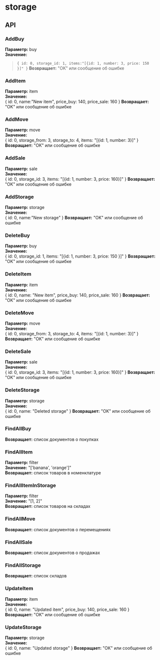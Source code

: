 # storage

## API

### AddBuy
__Параметр:__ buy <br>
__Значение:__ <br>
>`{
>	id: 0,
>	storage_id: 1,
>	items:"[{id: 1, number: 3, price: 150 }]"
>}`
__Возвращает:__ "OK" или сообщение об ошибке <br>

### AddItem
__Параметр:__ item <br>
__Значение:__ <br>
{
	id: 0,
	name:"New item",
	price_buy: 140,
	price_sale: 160
}
__Возвращает:__ "OK" или сообщение об ошибке <br>

### AddMove
__Параметр:__ move <br>
__Значение:__ <br>
{
	id: 0,
	storage_from: 3,
	storage_to: 4,
	items: "[{id: 1, number: 3}]"
}
__Возвращает:__ "OK" или сообщение об ошибке <br>

### AddSale
__Параметр:__ sale <br>
__Значение:__ <br>
{
	id: 0,
	storage_id: 3,
	items: "[{id: 1, number: 3, price: 160}]"
}
__Возвращает:__ "OK" или сообщение об ошибке <br>

### AddStorage
__Параметр:__ storage <br>
__Значение:__ <br>
{
	id: 0,
	name:"New storage"
}
__Возвращает:__ "OK" или сообщение об ошибке <br>

### DeleteBuy
__Параметр:__ buy <br>
__Значение:__ <br>
{
	id: 0,
	storage_id: 1,
	items: "[{id: 1, number: 3, price: 150 }]"
}
__Возвращает:__ "OK" или сообщение об ошибке <br>

### DeleteItem
__Параметр:__ item <br>
__Значение:__ <br>
{
	id: 0,
	name: "New item",
	price_buy: 140,
	price_sale: 160
}
__Возвращает:__ "OK" или сообщение об ошибке <br>

### DeleteMove
__Параметр:__ move <br>
__Значение:__ <br>
{
	id: 0,
	storage_from: 3,
	storage_to: 4,
	items: "[{id: 1, number: 3}]"
}
__Возвращает:__ "OK" или сообщение об ошибке <br>

### DeleteSale
__Параметр:__ sale <br>
__Значение:__ <br>
{
	id: 0,
	storage_id: 3,
	items: "[{id: 1, number: 3, price: 160}]"
}
__Возвращает:__ "OK" или сообщение об ошибке <br>

### DeleteStorage
__Параметр:__ storage <br>
__Значение:__ <br>
{
	id: 0,
	name: "Deleted storage"
}
__Возвращает:__ "OK" или сообщение об ошибке <br>

### FindAllBuy
__Возвращает:__ список документов о покупках <br>

### FindAllItem
__Параметр:__ filter <br>
__Значение:__ "['banana', 'orange']" <br>
__Возвращает:__ список товаров в номенклатуре <br>

### FindAllItemInStorage
__Параметр:__ filter <br>
__Значение:__ "[1, 2]" <br>
__Возвращает:__ список товаров на складах <br>

### FindAllMove
__Возвращает:__ список документов о перемещениях <br>

### FindAllSale
__Возвращает:__ список документов о продажах <br>

### FindAllStorage
__Возвращает:__ список складов <br>

### UpdateItem
__Параметр:__ item <br>
__Значение:__ <br>
{
	id: 0,
	name: "Updated item",
	price_buy: 140,
	price_sale: 160
}
__Возвращает:__ "OK" или сообщение об ошибке <br>

### UpdateStorage
__Параметр:__ storage <br>
__Значение:__ <br>
{
	id: 0,
	name: "Updated storage"
}
__Возвращает:__ "OK" или сообщение об ошибке <br>
